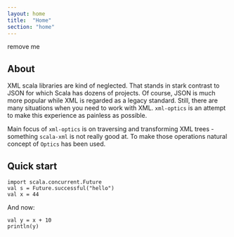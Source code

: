 ```yaml
---
layout: home
title:  "Home"
section: "home"
---
```


remove me

## About

XML scala libraries are kind of neglected. That stands in stark contrast to JSON for which Scala has dozens of projects.
Of course, JSON is much more popular while XML is regarded as a legacy standard. Still, there are many situations when 
you need to work with XML. `xml-optics` is an attempt to make this experience as painless as possible.
  
Main focus of `xml-optics` is on traversing and transforming XML trees - something `scala-xml` is not 
really good at. To make those operations natural concept of `Optics` has been used.

## <a name="quick_start">Quick start</a>

```tut
import scala.concurrent.Future
val s = Future.successful("hello")
val x = 44
```

And now:

```tut
val y = x + 10
println(y)
```